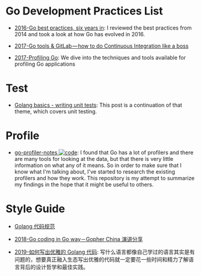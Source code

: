 # Go Development Practices List

- [2016-Go best practices, six years in](https://peter.bourgon.org/go-best-practices-2016/#development-environment): I reviewed the best practices from 2014 and took a look at how Go has evolved in 2016.

- [2017-Go tools & GitLab — how to do Continuous Integration like a boss](https://parg.co/U5Z)

- [2017-Profiling Go](http://www.integralist.co.uk/posts/profiling-go/): We dive into the techniques and tools available for profiling Go applications

# Test

- [Golang basics - writing unit tests](https://blog.alexellis.io/golang-writing-unit-tests/): This post is a continuation of that theme, which covers unit testing.

# Profile

- [go-profiler-notes ![code](https://shorturl.at/dlxyK)](https://github.com/DataDog/go-profiler-notes): I found that Go has a lot of profilers and there are many tools for looking at the data, but that there is very little information on what any of it means. So in order to make sure that I know what I'm talking about, I've started to research the existing profilers and how they work. This repository is my attempt to summarize my findings in the hope that it might be useful to others.

# Style Guide

- [Golang 代码规范](https://sheepbao.github.io/post/golang_code_specification/)

- [2018-Go coding in Go way－Gopher China 演讲分享](http://mp.weixin.qq.com/s/MVxleQ7HufBo46eKFzygKA)

- [2019-如何写出优雅的 Golang 代码](https://draveness.me/golang-101): 写什么语言都像自己学过的语言其实是有问题的，想要真正融入生态写出优雅的代码就一定要花一些时间和精力了解语言背后的设计哲学和最佳实践。
